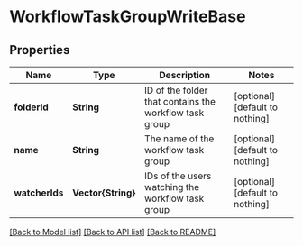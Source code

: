 # WorkflowTaskGroupWriteBase


## Properties
Name | Type | Description | Notes
------------ | ------------- | ------------- | -------------
**folderId** | **String** | ID of the folder that contains the workflow task group | [optional] [default to nothing]
**name** | **String** | The name of the workflow task group | [optional] [default to nothing]
**watcherIds** | **Vector{String}** | IDs of the users watching the workflow task group | [optional] [default to nothing]


[[Back to Model list]](../README.md#models) [[Back to API list]](../README.md#api-endpoints) [[Back to README]](../README.md)


